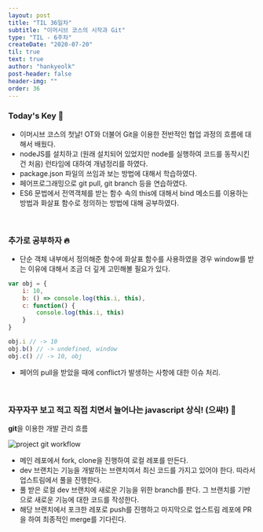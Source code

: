 ```yaml
---
layout: post
title: "TIL 36일차"
subtitle: "이머시브 코스의 시작과 Git"
type: "TIL - 6주차"
createDate: "2020-07-20"
til: true
text: true
author: "hankyeolk"
post-header: false
header-img: ""
order: 36
---
```


### Today's Key 🔑

- 이머시브 코스의 첫날! OT와 더불어 Git을 이용한 전반적인 협업 과정의 흐름에 대해서 배웠다.
- nodeJS를 설치하고 (원래 설치되어 있었지만 node를 실행하여 코드를 동작시킨건 처음) 런타임에 대하여 개념정리를 하였다.
- package.json 파일의 쓰임과 보는 방법에 대해서 학습하였다.
- 페어프로그래밍으로 git pull, git branch 등을 연습하였다. 
- ES6 문법에서 전역객체를 받는 함수 속의 this에 대해서 bind 메소드를 이용하는 방법과 화살표 함수로 정의하는 방법에 대해 공부하였다. 

<br>

### 추가로 공부하자 🔥

- 단순 객체 내부에서 정의해준 함수에 화살표 함수를 사용하였을 경우 window를 받는 이유에 대해서 조금 더 깊게 고민해볼 필요가 있다.

```js
var obj = {
    i: 10,
    b: () => console.log(this.i, this),
    c: function() {
        console.log(this.i, this)
    }
}

obj.i // -> 10
obj.b() // -> undefined, window
obj.c() // -> 10, obj
```

- 페어의 pull을 받았을 때에 conflict가 발생하는 사항에 대한 이슈 처리.

<br>

### 자꾸자꾸 보고 적고 직접 치면서 늘어나는 javascript 상식! (으쌰!) 🚀

**git**을 이용한 개발 관리 흐름

![project git workflow](https://www.notion.so/ddovblek/IM-day1-f36794aa8a1a4d01aaee56de72571513#f1449ce042ad463194322fd55f401982)
<br>

- 메인 레포에서 fork, clone을 진행하여 로컬 레포를 만든다.
- dev 브랜치는 기능을 개발하는 브랜치여서 최신 코드를 가지고 있어야 한다. 따라서 업스트림에서 풀을 진행한다.
- 풀 받은 로컬 dev 브랜치에 새로운 기능을 위한 branch를 판다. 그 브랜치를 기반으로 새로운 기능에 대한 코드를 작성한다.
- 해당 브랜치에서 포크한 레포로 push를 진행하고 마지막으로 업스트림 레포에 PR을 하여 최종적인 merge를 기다린다. 

